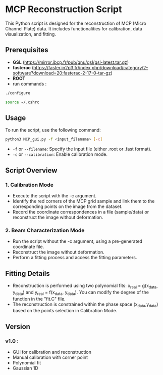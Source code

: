 # MCP Reconstruction Script

This Python script is designed for the reconstruction of MCP (Micro Channel Plate) data. It includes functionalities for calibration, data visualization, and fitting.

## Prerequisites

- **GSL** (https://mirror.ibcp.fr/pub/gnu/gsl/gsl-latest.tar.gz)
- **fasterac** (https://faster.in2p3.fr/index.php/download/category/2-software?download=20:fasterac-2-17-0-tar-gz)
- **ROOT**
- run commands :

```bash
./configure
```

```bash
source ~/.cshrc
```
## Usage

To run the script, use the following command:

```bash
python3 MCP_gui.py -f <input_filename> [-c]
```

 
- `-f` or `--filename`: Specify the input file (either .root or .fast format). 
- `-c` or `--calibration`: Enable calibration mode.
## Script Overview

### 1. Calibration Mode
- Execute the script with the -c argument.
- Identify the red corners of the MCP grid sample and link them to the corresponding points on the image from the dataset.
- Record the coordinate correspondences in a file (sample/data) or reconstruct the image without deformation.

### 2. Beam Characterization Mode
- Run the script without the -c argument, using a pre-generated coordinate file.
- Reconstruct the image without deformation.
- Perform a fitting process and access the fitting parameters.

## Fitting Details
- Reconstruction is performed using two polynomial fits: x<sub>real</sub> = g(x<sub>data</sub>, y<sub>data</sub>) and y<sub>real</sub> = f(x<sub>data</sub>, y<sub>data</sub>). You can modify the degree of the function in the "fit.C" file. 
- The reconstruction is constrained within the phase space (x<sub>data</sub>,y<sub>data</sub>) based on the points selection in Calibration Mode.


## Version 
### v1.0 : 
- GUI for calibration and reconstruction
- Manual calibration with corner point
- Polynomial fit
- Gaussian 1D
